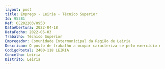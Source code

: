 ```yaml
--- 
layout: post
title: Emprego - Leiria - Técnico Superior
Id: 95381
Ref: OE202203/0950
DataAbertura: 2022-04-18
DataFecho: 2022-05-03
Trabalho: Técnico Superior
Empregador: Comunidade Intermunicipal da Região de Leiria
Descricao: O posto de trabalho a ocupar caracteriza se pelo exercício de funções na carreira e categoria de Técnico Superior, de operacionalização da Unidade de Gestão de Projetos Financiados por Fundos Comunitários através de, entre outras, as seguintes tarefas a) Exercer as funções de gestão técnica, assegurando a boa execução dos fundos comunitários contratualizados entre a CIM da Região de Leiria e as Autoridades de Gestão dos Programas Operacionais  b) Emitir parecer no âmbito do processo de apreciação da elegibilidade e do mérito das candidaturas, assegurando um processo de seleção em conformidade com os critérios aplicáveis ao Programa Operacional do Centro  c) Acompanhar a realização dos investimentos e a execução das ações e assegurar a interlocução privilegiada com os beneficiários, em todas as fases do ciclo de vida das operações sem prejuízo dos mecanismos de acompanhamento, controlo, supervisão d) Verificar a realização efetiva dos produtos e serviços cofinanciados, a obtenção dos resultados definidos quando da aprovação da operação e o pagamento da despesa declarada pelo beneficiário e) Realizar verificações das operações no local e avaliar o cumprimento de objetivos e resultados e propor o encerramento financeiro das operações, nos termos definidos no Manual de Procedimentos e nas Orientações Técnicas e de Gestão  f) Manter atualizado o Sistema de Informação, com os dados de cada operação, que sejam necessários para o exercício de monitorização, avaliação, gestão financeira, verificação, acompanhamento de irregularidades e auditoria g) Outras tarefas que lhe sejam solicitadas em matérias da área da sua intervenção.
CodigoPostal: 2400-118 LEIRIA
Concelho: Leiria
Distrito: Leiria
--- 
```

